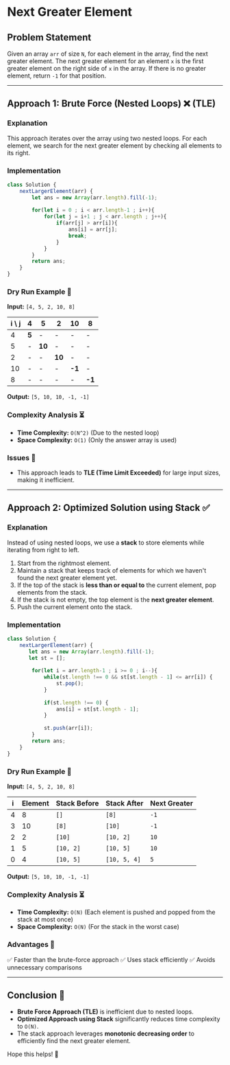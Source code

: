 # Next Greater Element

## Problem Statement
Given an array `arr` of size `N`, for each element in the array, find the next greater element. The next greater element for an element `x` is the first greater element on the right side of `x` in the array. If there is no greater element, return `-1` for that position.

---

## Approach 1: Brute Force (Nested Loops) ❌ (TLE)

### Explanation
This approach iterates over the array using two nested loops. For each element, we search for the next greater element by checking all elements to its right.

### Implementation
```javascript
class Solution {
    nextLargerElement(arr) {
        let ans = new Array(arr.length).fill(-1);
       
        for(let i = 0 ; i < arr.length-1 ; i++){
            for(let j = i+1 ; j < arr.length ; j++){
                if(arr[j] > arr[i]){
                    ans[i] = arr[j];
                    break;
                }
            }
        }
        return ans;
    }
}
```

### Dry Run Example 📝
**Input:** `[4, 5, 2, 10, 8]`

| i \ j | 4  | 5  | 2  | 10  | 8  |
|-------|----|----|----|-----|----|
| 4     | **5** | -  | -  | -   | -  |
| 5     | -  | **10** | -  | -   | -  |
| 2     | -  | -  | **10** | -   | -  |
| 10    | -  | -  | -  | **-1**  | -  |
| 8     | -  | -  | -  | -   | **-1** |

**Output:** `[5, 10, 10, -1, -1]`

### Complexity Analysis ⏳
- **Time Complexity:** `O(N^2)` (Due to the nested loop)
- **Space Complexity:** `O(1)` (Only the answer array is used)

### Issues 🚨
- This approach leads to **TLE (Time Limit Exceeded)** for large input sizes, making it inefficient.

---

## Approach 2: Optimized Solution using Stack ✅

### Explanation
Instead of using nested loops, we use a **stack** to store elements while iterating from right to left.
1. Start from the rightmost element.
2. Maintain a stack that keeps track of elements for which we haven't found the next greater element yet.
3. If the top of the stack is **less than or equal to** the current element, pop elements from the stack.
4. If the stack is not empty, the top element is the **next greater element**.
5. Push the current element onto the stack.

### Implementation
```javascript
class Solution {
    nextLargerElement(arr) {
       let ans = new Array(arr.length).fill(-1);
       let st = [];
       
        for(let i = arr.length-1 ; i >= 0 ; i--){
            while(st.length !== 0 && st[st.length - 1] <= arr[i]) {
                st.pop();
            }
           
            if(st.length !== 0) {
                ans[i] = st[st.length - 1];
            }
        
            st.push(arr[i]);
        }
        return ans;
    }
}
```

### Dry Run Example 📝
**Input:** `[4, 5, 2, 10, 8]`

| i  | Element | Stack Before | Stack After | Next Greater |
|----|---------|-------------|-------------|--------------|
| 4  | 8       | `[]`         | `[8]`        | `-1`         |
| 3  | 10      | `[8]`        | `[10]`       | `-1`         |
| 2  | 2       | `[10]`       | `[10, 2]`    | `10`         |
| 1  | 5       | `[10, 2]`    | `[10, 5]`    | `10`         |
| 0  | 4       | `[10, 5]`    | `[10, 5, 4]` | `5`          |

**Output:** `[5, 10, 10, -1, -1]`

### Complexity Analysis ⏳
- **Time Complexity:** `O(N)` (Each element is pushed and popped from the stack at most once)
- **Space Complexity:** `O(N)` (For the stack in the worst case)

### Advantages 🚀
✅ Faster than the brute-force approach
✅ Uses stack efficiently
✅ Avoids unnecessary comparisons

---

## Conclusion 🎯
- **Brute Force Approach (TLE)** is inefficient due to nested loops.
- **Optimized Approach using Stack** significantly reduces time complexity to `O(N)`.
- The stack approach leverages **monotonic decreasing order** to efficiently find the next greater element.

Hope this helps! 🚀

